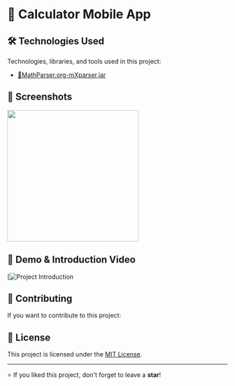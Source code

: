 # 📌 Calculator Mobile App

## 🛠 Technologies Used

Technologies, libraries, and tools used in this project:

- [🔹MathParser.org-mXparser.jar](https://mathparser.org/mxparser-downloads/) 

## 📸 Screenshots

<img src="https://github.com/user-attachments/assets/83fd7fba-94c5-4ddd-9b67-807fc00bb4e4" width="300">

## 🎥 Demo & Introduction Video

[![Project Introduction](https://www.youtube.com/watch?v=Vn_MH8Vcsxs)

## 🤝 Contributing

If you want to contribute to this project:

## 📄 License

This project is licensed under the [MIT License](LICENSE).

---

⭐ If you liked this project, don't forget to leave a **star**!

